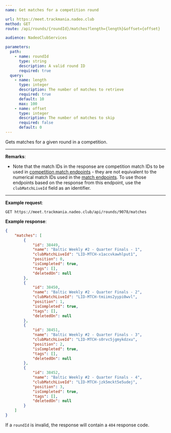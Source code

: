 ```yaml
---
name: Get matches for a competition round

url: https://meet.trackmania.nadeo.club
method: GET
route: /api/rounds/{roundId}/matches?length={length}&offset={offset}

audience: NadeoClubServices

parameters:
  path:
    - name: roundId
      type: string
      description: A valid round ID
      required: true
  query:
    - name: length
      type: integer
      description: The number of matches to retrieve
      required: true
      default: 10
      max: 100
    - name: offset
      type: integer
      description: The number of matches to skip
      required: false
      default: 0
---
```


Gets matches for a given round in a competition.

---

**Remarks**:
- Note that the match IDs in the response are competition match IDs to be used in [competition match endpoints](/meet/competition-matches) - they are not equivalent to the numerical match IDs used in the [match endpoints](/meet/matches). To use those endpoints based on the response from this endpoint, use the `clubMatchLiveId` field as an identifier.

---

**Example request**:
```plain
GET https://meet.trackmania.nadeo.club/api/rounds/9078/matches
```

**Example response**:
```json
{
    "matches": [
        {
            "id": 38449,
            "name": "Baltic Weekly #2 - Quarter Finals - 1",
            "clubMatchLiveId": "LID-MTCH-x1accvkawhlput1",
            "position": 0,
            "isCompleted": true,
            "tags": [],
            "deletedOn": null
        },
        {
            "id": 38450,
            "name": "Baltic Weekly #2 - Quarter Finals - 2",
            "clubMatchLiveId": "LID-MTCH-tmiims2yypi0wvl",
            "position": 1,
            "isCompleted": true,
            "tags": [],
            "deletedOn": null
        },
        {
            "id": 38451,
            "name": "Baltic Weekly #2 - Quarter Finals - 3",
            "clubMatchLiveId": "LID-MTCH-s0rvc5jgmykdzxu",
            "position": 2,
            "isCompleted": true,
            "tags": [],
            "deletedOn": null
        },
        {
            "id": 38452,
            "name": "Baltic Weekly #2 - Quarter Finals - 4",
            "clubMatchLiveId": "LID-MTCH-jzk5mckt5e5udej",
            "position": 3,
            "isCompleted": true,
            "tags": [],
            "deletedOn": null
        }
    ]
}
```

If a `roundId` is invalid, the response will contain a `404` response code.
